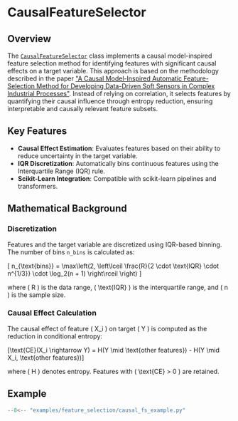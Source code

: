 # CausalFeatureSelector

## Overview

The [`CausalFeatureSelector`](../../api/feature_selection/causal_feature_selection.md) class implements a causal
model-inspired feature selection method for identifying features with significant causal effects on a target variable.
This approach is based on the methodology described in the
paper ["A Causal Model-Inspired Automatic Feature-Selection Method for Developing Data-Driven Soft Sensors in Complex Industrial Processes"](https://www.sciencedirect.com/science/article/pii/S2095809922005641).
Instead of relying on correlation, it selects features by quantifying their causal influence through entropy reduction,
ensuring interpretable and causally relevant feature subsets.

## Key Features

- **Causal Effect Estimation**: Evaluates features based on their ability to reduce uncertainty in the target variable.
- **IQR Discretization**: Automatically bins continuous features using the Interquartile Range (IQR) rule.
- **Scikit-Learn Integration**: Compatible with scikit-learn pipelines and transformers.

## Mathematical Background

### Discretization

Features and the target variable are discretized using IQR-based binning. The number of bins `n_bins` is calculated as:

\[ n_{\text{bins}} = \max\left(2, \left\lceil \frac{R}{2 \cdot \text{IQR} \cdot n^{1/3}} \cdot \log_2(n + 1) \right\rceil \right) \]

where \( R \) is the data range, \( \text{IQR} \) is the interquartile range, and \( n \) is the sample size.

### Causal Effect Calculation

The causal effect of feature \( X_i \) on target \( Y \) is computed as the reduction in conditional entropy:

\[\text{CE}(X_i \rightarrow Y) = H(Y \mid \text{other features}) - H(Y \mid X_i, \text{other features})\]

where \( H \) denotes entropy. Features with \( \text{CE} > 0 \) are retained.

## Example

``` py title="examples/feature_selection/causal_fs_example.py"
--8<-- "examples/feature_selection/causal_fs_example.py"
```
